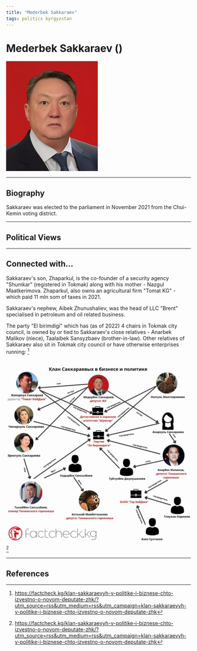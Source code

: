 ```yaml
---
title: "Mederbek Sakkaraev"
tags: politics kyrgyzstan 
---
```


# Mederbek Sakkaraev ()

![alt](../assets/images/sakkaraev_mederbek.png)

_ _ _

## Biography

Sakkaraev was elected to the parliament in November 2021 from the Chui-Kemin voting district. 


_ _ _


## Political Views


_ _ _ 

## Connected with...

Sakkaraev's son, Zhaparkul, is the co-founder of a security agency "Shumkar" (registered in Tokmak) along with his mother - Nazgul Maatkerimova. Zhaparkul, also owns an agricultural firm "Tomat KG" - which paid 11 mln som of taxes in 2021. 

Sakkaraev's nephew, Aibek Zhunushaliev, was the head of LLC "Brent" specialised in petroleum and oil related business. 

The party "El birimdigi" which has (as of 2022) 4 chairs in Tokmak city council, is owned by or tied to Sakkaraev's close relatives - Anarbek Malikov (niece), Taalaibek Sansyzbaev (brother-in-law). Other relatives of Sakkaraev also sit in Tokmak city council or have otherwise enterprises running: [^1]

![alt](../assets/images/sakkaraev_clan.png) [^1]

_ _ _

## References

[^1]: https://factcheck.kg/klan-sakkaraevyh-v-politike-i-biznese-chto-izvestno-o-novom-deputate-zhk/?utm_source=rss&utm_medium=rss&utm_campaign=klan-sakkaraevyh-v-politike-i-biznese-chto-izvestno-o-novom-deputate-zhk
[^2]: 
[^3]: 
[^4]: 


